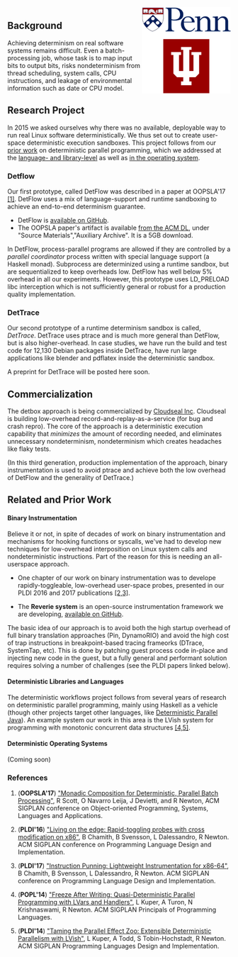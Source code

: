 
<img align="right" width="200" src="images/combined_logos.png">

## Background

Achieving determinism on real software systems remains difficult. Even a batch-processing job, whose task is to map input bits to output bits, risks nondeterminism from thread scheduling, system calls, CPU instructions, and leakage of environmental information such as date or CPU model.

## Research Project

In 2015 we asked ourselves why there was no available, deployable way to run real Linux software deterministically. We thus set out to create user-space deterministic execution sandboxes.  This project follows from our [prior work](#related-and-prior-work) on deterministic parallel programming, which we addressed at the [language- and library-level](#deterministic-libraries-and-languages) as well as [in the operating system](#deterministic-operating-systems).

### Detflow

Our first prototype, called DetFlow was described in a paper at
OOPSLA'17 [[1]](#references).  DetFlow uses a mix of language-support and
runtime sandboxing to achieve an end-to-end determinism guarantee.

 * DetFlow is [available on GitHub](https://github.com/iu-parfunc/detflow/).
 * The OOPSLA paper's artifact is available [from the ACM DL](https://dl.acm.org/citation.cfm?doid=3152284.3133897), under "Source Materials","Auxiliary Archive". It is a 5GB download.

In DetFlow, process-parallel programs are allowed if they are controlled by a *parallel coordinator* process written with special language support (a Haskell monad).  Subprocess are determinized using a runtime sandbox, but are sequentialized to keep overheads low.  DetFlow has well below 5\% overhead in all our experiments. However, this prototype uses LD_PRELOAD libc interception which is not sufficiently general or robust for a production quality implementation.

### DetTrace

Our second prototype of a runtime determinism sandbox is called, *DetTrace*.  DetTrace uses ptrace and is much more general than DetFlow, but is also higher-overhead.  In case studies, we have run the build and test code for 12,130 Debian packages inside DetTrace, have run large applications like blender and pdflatex inside the deterministic sandbox.

A preprint for DetTrace will be posted here soon.

## Commercialization

The detbox approach is being commercialized by [Cloudseal Inc](https://cloudseal.io).  Cloudseal is building low-overhead record-and-replay-as-a-service (for bug and crash repro). The core of the approach is a deterministic execution capability that *minimizes* the amount of recording needed, and eliminates unnecessary nondeterminism, nondeterminism which creates headaches like flaky tests.

(In this third generation, production implementation of the approach, binary instrumentation is used to avoid ptrace and achieve both the low overhead of DetFlow and the generality of DetTrace.)

## Related and Prior Work

#### Binary Instrumentation

Believe it or not, in spite of decades of work on binary instrumentation and mechanisms for hooking functions or syscalls, we've had to develop new techniques for low-overhead interposition on Linux system calls and nondeterministic instructions.  Part of the reason for this is needing an all-userspace approach.

 * One chapter of our work on binary instrumentation was to develope rapidly-toggleable, low-overhead user-space probes, presented in our PLDI 2016 and 2017 publications [[2,3]](#references).

 * The **Reverie system** is an open-source instrumentation framework we are developing, [available on GitHub](https://github.com/iu-parfunc/reverie).

The basic idea of our approach is to avoid both the high startup overhead of full binary translation approaches (Pin, DynamoRIO) and avoid the high cost of trap instructions in breakpoint-based tracing frameorks (DTrace, SystemTap, etc).  This is done by patching guest process code in-place and injecting new code in the guest, but a fully general and performant solution requires solving a number of challenges (see the PLDI papers linked below).

#### Deterministic Libraries and Languages

The deterministic workflows project follows from several years of research on deterministic parallel programming, mainly using Haskell as a vehicle (though other projects target other languages, like [Deterministic Parallel Java](http://dpj.cs.illinois.edu/)). An example system our work in this area is the LVish system for programming with monotonic concurrent data structures [[4,5]](#references).

#### Deterministic Operating Systems

(Coming soon)

### References

 1. (**OOPSLA'17**) ["Monadic Composition for Deterministic, Parallel Batch Processing"](https://2017.splashcon.org/event/splash-2017-oopsla-detflow-a-monad-for-deterministic-parallel-shell-scripting), R Scott, O Navarro Leija, J Devietti, and R Newton, ACM SIGPLAN conference on Object-oriented Programming, Systems, Languages and Applications.

 2. (**PLDI'16**) ["Living on the edge: Rapid-toggling probes with cross modification on x86"](https://dl.acm.org/citation.cfm?id=3062344), B Chamith, B Svensson, L Dalessandro, R Newton. ACM SIGPLAN conference on Programming Language Design and Implementation.

 3. (**PLDI'17**) ["Instruction Punning: Lightweight Instrumentation for x86-64"](https://dl.acm.org/citation.cfm?id=2908084), B Chamith, B Svensson, L Dalessandro, R Newton. ACM SIGPLAN conference on Programming Language Design and Implementation.

 4. (**POPL'14**) ["Freeze After Writing: Quasi-Deterministic Parallel Programming with LVars and Handlers"](https://dl.acm.org/citation.cfm?doid=2535838.2535842), L Kuper, A Turon, N Krishnaswami, R Newton. ACM SIGPLAN Principals of Programming Languages.
 
 5. (**PLDI'14**) ["Taming the Parallel Effect Zoo: Extensible Deterministic Parallelism with LVish"](https://dl.acm.org/citation.cfm?id=2594312), L Kuper, A Todd, S Tobin-Hochstadt, R Newton. ACM SIGPLAN Programming Languages Design and Implementation.
